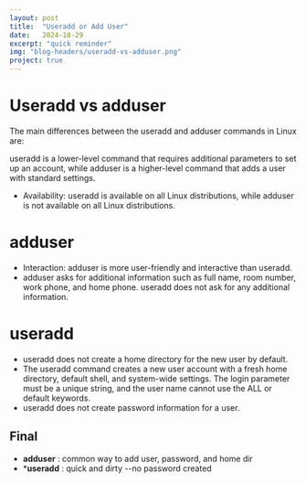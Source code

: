 ```yaml
---
layout: post
title:  "Useradd or Add User"
date:   2024-10-29
excerpt: "quick reminder"
img: "blog-headers/useradd-vs-adduser.png"
project: true
---
```


# Useradd vs adduser

The main differences between the useradd and adduser commands in Linux are:

useradd is a lower-level command that requires additional parameters to set up an account, while adduser is a higher-level command that adds a user with standard settings.

* Availability: useradd is available on all Linux distributions, while adduser is not available on all Linux distributions.
# adduser
* Interaction: adduser is more user-friendly and interactive than useradd.
* adduser asks for additional information such as full name, room number, work phone, and home phone. useradd does not ask for any additional information.

# useradd
* useradd does not create a home directory for the new user by default.
* The useradd command creates a new user account with a fresh home directory, default shell, and system-wide settings. The login parameter must be a unique string, and the user name cannot use the ALL or default keywords.
* useradd does not create password information for a user.

## Final

* **adduser** : common way to add user, password, and home dir
* ***useradd** : quick and dirty --no password created